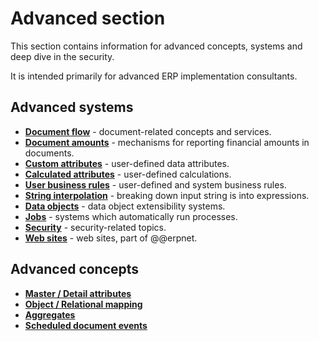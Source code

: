 # Advanced section

This section contains information for advanced concepts, systems and deep dive in the security.

It is intended primarily for advanced ERP implementation consultants.

## Advanced systems

- **[Document flow](./document-flow/index.md)** - document-related concepts and services.
- **[Document amounts](./document-amounts/index.md)** - mechanisms for reporting financial amounts in documents.
- **[Custom attributes](./custom-attributes/index.md)** - user-defined data attributes.
- **[Calculated attributes](./calculated-attributes/index.md)** - user-defined calculations.
- **[User business rules](./user-business-rules/index.md)** - user-defined and system business rules.
- **[String interpolation](./string-interpolation/index.md)** - breaking down input string is into expressions.
- **[Data objects](./data-objects/index.md)** - data object extensibility systems.
- **[Jobs](./jobs/index.md)** - systems which automatically run processes.
- **[Security](./security/index.md)** - security-related topics.
- **[Web sites](./web-sites/index.md)** - web sites, part of @@erpnet.

## Advanced concepts

- **[Master / Detail attributes](./concepts/master-detail-attributes.md)**
- **[Object / Relational mapping](./concepts/object-relational-mapping.md)**
- **[Aggregates](./concepts/aggregates.md)**
- **[Scheduled document events](./concepts/scheduled-document-events/index.md)**
